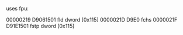 uses fpu:

00000219  D9061501          fld dword [0x115]
0000021D  D9E0              fchs
0000021F  D91E1501          fstp dword [0x115]
